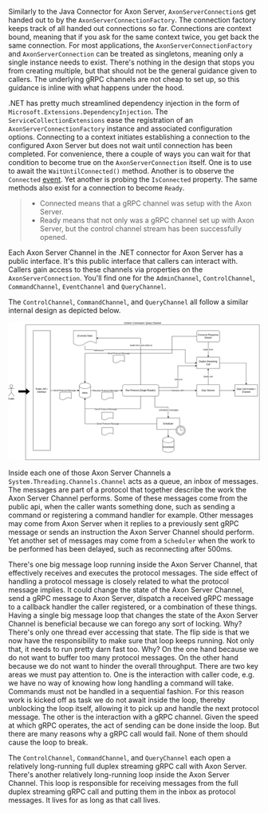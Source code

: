 Similarly to the Java Connector for Axon Server, `AxonServerConnection`s get handed out to by the `AxonServerConnectionFactory`.
The connection factory keeps track of all handed out connections so far.
Connections are context bound, meaning that if you ask for the same context twice, you get back the same connection.
For most applications, the `AxonServerConnectionFactory` and `AxonServerConnection` can be treated as singletons, meaning only a single instance needs to exist.
There's nothing in the design that stops you from creating multiple, but that should not be the general guidance given to callers.
The underlying gRPC channels are not cheap to set up, so this guidance is inline with what happens under the hood.

.NET has pretty much streamlined dependency injection in the form of `Microsoft.Extensions.DependencyInjection`.
The `ServiceCollectionExtensions` ease the registration of an `AxonServerConnectionFactory` instance and associated configuration options.
Connecting to a context initiates establishing a connection to the configured Axon Server but does not wait until connection has been completed.
For convenience, there a couple of ways you can wait for that condition to become true on the `AxonServerConnection` itself.
One is to use to await the `WaitUntilConnected()` method.
Another is to observe the `Connected` [event](https://learn.microsoft.com/en-us/dotnet/standard/events/).
Yet another is probing the `IsConnected` property.
The same methods also exist for a connection to become `Ready`.

> - Connected means that a gRPC channel was setup with the Axon Server.
> - Ready means that not only was a gRPC channel set up with Axon Server, but the control channel stream has been successfully opened.

Each Axon Server Channel in the .NET connector for Axon Server has a public interface.
It's this public interface that callers can interact with.
Callers gain access to these channels via properties on the `AxonServerConnection`.
You'll find one for the `AdminChannel`, `ControlChannel`, `CommandChannel`, `EventChannel` and `QueryChannel`.

The `ControlChannel`, `CommandChannel`, and `QueryChannel` all follow a similar internal design as depicted below.

![](control_command_query_channel.png)

Inside each one of those Axon Server Channels a `System.Threading.Channels.Channel` acts as a queue, an inbox of messages.
The messages are part of a protocol that together describe the work the Axon Server Channel performs.
Some of these messages come from the public api, when the caller wants something done, such as sending a command or registering a command handler for example.
Other messages may come from Axon Server when it replies to a previously sent gRPC message or sends an instruction the Axon Server Channel should perform.
Yet another set of messages may come from a `Scheduler` when the work to be performed has been delayed, such as reconnecting after 500ms.

There's one big message loop running inside the Axon Server Channel, that effectively receives and executes the protocol messages.
The side effect of handling a protocol message is closely related to what the protocol message implies.
It could change the state of the Axon Server Channel, send a gRPC message to Axon Server, dispatch a received gRPC message to a callback handler the caller registered, or a combination of these things.
Having a single big message loop that changes the state of the Axon Server Channel is beneficial because we can forego any sort of locking.
Why? There's only one thread ever accessing that state.
The flip side is that we now have the responsibility to make sure that loop keeps running.
Not only that, it needs to run pretty darn fast too.
Why? On the one hand because we do not want to buffer too many protocol messages.
On the other hand because we do not want to hinder the overall throughput.
There are two key areas we must pay attention to.
One is the interaction with caller code, e.g. we have no way of knowing how long handling a command will take.
Commands must not be handled in a sequential fashion.
For this reason work is kicked off as task we do not await inside the loop, thereby unblocking the loop itself, allowing it to pick up and handle the next protocol message.
The other is the interaction with a gRPC channel.
Given the speed at which gRPC operates, the act of sending can be done inside the loop.
But there are many reasons why a gRPC call would fail.
None of them should cause the loop to break.

The `ControlChannel`, `CommandChannel`, and `QueryChannel` each open a relatively long-running full duplex streaming gRPC call with Axon Server.
There's another relatively long-running loop inside the Axon Server Channel.
This loop is responsible for receiving messages from the full duplex streaming gRPC call and putting them in the inbox as protocol messages.
It lives for as long as that call lives.


